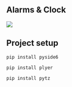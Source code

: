 ## Alarms & Clock
<img src="images/alarms & clock.gif">

## Project setup
```
pip install pyside6
```
```
pip install plyer
```
```
pip install pytz
```
